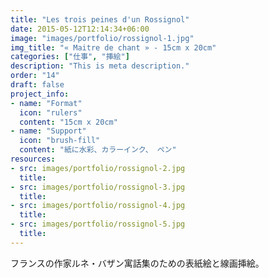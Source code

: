 ```yaml
---
title: "Les trois peines d'un Rossignol"
date: 2015-05-12T12:14:34+06:00
image: "images/portfolio/rossignol-1.jpg"
img_title: "« Maitre de chant » - 15cm x 20cm"
categories: ["仕事", "挿絵"]
description: "This is meta description."
order: "14"
draft: false
project_info:
- name: "Format"
  icon: "rulers"
  content: "15cm x 20cm"
- name: "Support"
  icon: "brush-fill"
  content: "紙に水彩、カラーインク、 ペン"
resources:
- src: images/portfolio/rossignol-2.jpg
  title:
- src: images/portfolio/rossignol-3.jpg
  title:
- src: images/portfolio/rossignol-4.jpg
  title:
- src: images/portfolio/rossignol-5.jpg
  title:
---
```

フランスの作家ルネ・バザン寓話集のための表紙絵と線画挿絵。
